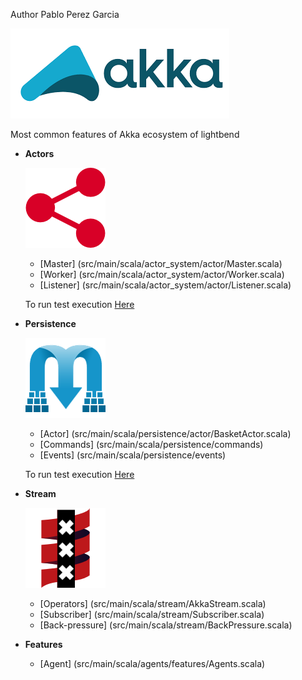 Author  Pablo Perez Garcia

![My image](src/main/resources/img/akka.png)


Most common features of Akka ecosystem of lightbend


* **Actors**

    ![My image](src/main/resources/img/akkaActor.png)
    * [Master] (src/main/scala/actor_system/actor/Master.scala)
    * [Worker] (src/main/scala/actor_system/actor/Worker.scala)
    * [Listener] (src/main/scala/actor_system/actor/Listener.scala)

    To run test execution [Here](src/main/scala/Runner.scala)

* **Persistence**

    ![My image](src/main/resources/img/event.png)
    * [Actor] (src/main/scala/persistence/actor/BasketActor.scala)
    * [Commands] (src/main/scala/persistence/commands)
    * [Events] (src/main/scala/persistence/events)

    To run test execution [Here](src/main/scala/persistence/StreamRunner.scala)


* **Stream**

    ![My image](src/main/resources/img/stream.png)
    * [Operators] (src/main/scala/stream/AkkaStream.scala)
    * [Subscriber] (src/main/scala/stream/Subscriber.scala)
    * [Back-pressure] (src/main/scala/stream/BackPressure.scala)

* **Features**

    * [Agent] (src/main/scala/agents/features/Agents.scala)


